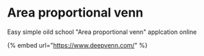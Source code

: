# Area proportional venn



Easy simple oild school "Area proportional venn" applcation online



{% embed url="https://www.deepvenn.com/" %}

